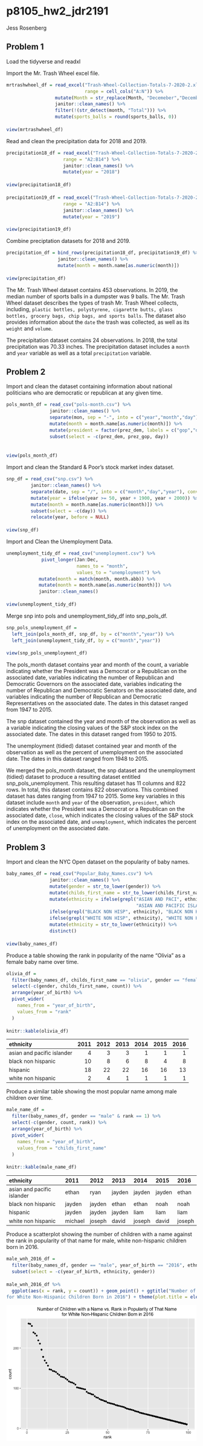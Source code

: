 p8105\_hw2\_jdr2191
================
Jess Rosenberg

## Problem 1

Load the tidyverse and readxl

Import the Mr. Trash Wheel excel file.

``` r
mrtrashwheel_df = read_excel("Trash-Wheel-Collection-Totals-7-2020-2.xlsx", sheet = "Mr. Trash Wheel",
                             range = cell_cols("A:N")) %>%
                  mutate(Month = str_replace(Month, "Decemeber","December")) %>%
                  janitor::clean_names() %>%
                  filter(!(str_detect(month, "Total"))) %>%
                  mutate(sports_balls = round(sports_balls, 0))

view(mrtrashwheel_df)
```

Read and clean the precipitation data for 2018 and 2019.

``` r
precipitation18_df = read_excel("Trash-Wheel-Collection-Totals-7-2020-2.xlsx",sheet = "2018 Precipitation",
                     range = "A2:B14") %>%
                     janitor::clean_names() %>%
                     mutate(year = "2018")

view(precipitation18_df)

precipitation19_df = read_excel("Trash-Wheel-Collection-Totals-7-2020-2.xlsx",sheet = "2019 Precipitation",
                     range = "A2:B14") %>%
                     janitor::clean_names() %>%
                     mutate(year = "2019") 

view(precipitation19_df)
```

Combine preciptation datasets for 2018 and 2019.

``` r
precipitation_df = bind_rows(precipitation18_df, precipitation19_df) %>%
                   janitor::clean_names() %>%
                   mutate(month = month.name[as.numeric(month)])

view(precipitation_df)
```

The Mr. Trash Wheel dataset contains 453 observations. In 2019, the
median number of sports balls in a dumpster was 9 balls. The Mr. Trash
Wheel dataset describes the types of trash Mr. Trash Wheel collects,
including,
`plastic bottles, polystyrene, cigarette butts, glass bottles, grocery bags, chip bags, and sports balls`.
The dataset also provides information about the `date` the trash was
collected, as well as its `weight` and `volume`.

The precipitation dataset contains 24 observations. In 2018, the total
precipitation was 70.33 inches. The precipitation dataset includes a
`month` and `year` variable as well as a total `precipitation` variable.

## Problem 2

Import and clean the dataset containing information about national
politicians who are democratic or republican at any given time.

``` r
pols_month_df = read_csv("pols-month.csv") %>%
                janitor::clean_names() %>%
                separate(mon, sep = "-", into = c("year","month","day"), convert = TRUE) %>%
                mutate(month = month.name[as.numeric(month)]) %>%
                mutate(president = factor(prez_dem, labels = c("gop","dem"))) %>%
                subset(select = -c(prez_dem, prez_gop, day))


view(pols_month_df)
```

Import and clean the Standard & Poor’s stock market index dataset.

``` r
snp_df = read_csv("snp.csv") %>%
         janitor::clean_names() %>%
         separate(date, sep = "/", into = c("month","day","year"), convert = TRUE) %>%
         mutate(year = ifelse(year >= 50, year + 1900, year + 2000)) %>%
         mutate(month = month.name[as.numeric(month)]) %>%
         subset(select = -c(day)) %>%
         relocate(year, before = NULL) 

view(snp_df)
```

Import and Clean the Unemployment Data.

``` r
unemployment_tidy_df = read_csv("unemployment.csv") %>%
             pivot_longer(Jan:Dec,
                          names_to = "month",
                          values_to = "unemployment") %>%
            mutate(month = match(month, month.abb)) %>%
            mutate(month = month.name[as.numeric(month)]) %>%
            janitor::clean_names()

view(unemployment_tidy_df)
```

Merge snp into pols and unemployment\_tidy\_df into snp\_pols\_df.

``` r
snp_pols_unemployment_df =
  left_join(pols_month_df, snp_df, by = c("month","year")) %>%
  left_join(unemployment_tidy_df, by = c("month","year"))

view(snp_pols_unemployment_df)
```

The pols\_month dataset contains year and month of the count, a variable
indicating whether the President was a Democrat or a Republican on the
associated date, variables indicating the number of Republican and
Democratic Governors on the associated date, variables indicating the
number of Republican and Democratic Senators on the associated date, and
variables indicating the number of Republican and Democratic
Representatives on the associated date. The dates in this dataset ranged
from 1947 to 2015.

The snp dataset contained the year and month of the observation as well
as a variable indicating the closing values of the S&P stock index on
the associated date. The dates in this dataset ranged from 1950 to 2015.

The unemployment (tidied) dataset contained year and month of the
observation as well as the percent of unemployment on the associated
date. The dates in this dataset ranged from 1948 to 2015.

We merged the pols\_month dataset, the snp dataset and the unemployment
(tidied) dataset to produce a resulting dataset entitled
snp\_pols\_unemployment. This resulting dataset has 11 columns and 822
rows. In total, this dataset contains 822 observations. This combined
dataset has dates ranging from 1947 to 2015. Some key variables in this
dataset include `month` and `year` of the observation, `president`,
which indicates whether the President was a Democrat or a Republican on
the associated date, `close`, which indicates the closing values of the
S&P stock index on the associated date, and `unemployment`, which
indicates the percent of unemployment on the associated date.

## Problem 3

Import and clean the NYC Open dataset on the popularity of baby names.

``` r
baby_names_df = read_csv("Popular_Baby_Names.csv") %>%
                janitor::clean_names() %>%
                mutate(gender = str_to_lower(gender)) %>%
                mutate(childs_first_name = str_to_lower(childs_first_name)) %>%
                mutate(ethnicity = ifelse(grepl("ASIAN AND PACI", ethnicity), 
                                                "ASIAN AND PACIFIC ISLANDER",
                ifelse(grepl("BLACK NON HISP", ethnicity), "BLACK NON HISPANIC",
                ifelse(grepl("WHITE NON HISP", ethnicity), "WHITE NON HISPANIC","HISPANIC")))) %>%
                mutate(ethnicity = str_to_lower(ethnicity)) %>%
                distinct()
                                          
view(baby_names_df)
```

Produce a table showing the rank in popularity of the name “Olivia” as a
female baby name over time.

``` r
olivia_df =
  filter(baby_names_df, childs_first_name == "olivia", gender == "female") %>%
  select(-c(gender, childs_first_name, count)) %>%
  arrange(year_of_birth) %>%
  pivot_wider(
    names_from = "year_of_birth",
    values_from = "rank"
  )

knitr::kable(olivia_df)
```

| ethnicity                  | 2011 | 2012 | 2013 | 2014 | 2015 | 2016 |
|:---------------------------|-----:|-----:|-----:|-----:|-----:|-----:|
| asian and pacific islander |    4 |    3 |    3 |    1 |    1 |    1 |
| black non hispanic         |   10 |    8 |    6 |    8 |    4 |    8 |
| hispanic                   |   18 |   22 |   22 |   16 |   16 |   13 |
| white non hispanic         |    2 |    4 |    1 |    1 |    1 |    1 |

Produce a similar table showing the most popular name among male
children over time.

``` r
male_name_df = 
  filter(baby_names_df, gender == "male" & rank == 1) %>%
  select(-c(gender, count, rank)) %>%
  arrange(year_of_birth) %>%
  pivot_wider(
    names_from = "year_of_birth",
    values_from = "childs_first_name"
  )

knitr::kable(male_name_df)
```

| ethnicity                  | 2011    | 2012   | 2013   | 2014   | 2015   | 2016   |
|:---------------------------|:--------|:-------|:-------|:-------|:-------|:-------|
| asian and pacific islander | ethan   | ryan   | jayden | jayden | jayden | ethan  |
| black non hispanic         | jayden  | jayden | ethan  | ethan  | noah   | noah   |
| hispanic                   | jayden  | jayden | jayden | liam   | liam   | liam   |
| white non hispanic         | michael | joseph | david  | joseph | david  | joseph |

Produce a scatterplot showing the number of children with a name against
the rank in popularity of that name for male, white non-hispanic
children born in 2016.

``` r
male_wnh_2016_df = 
  filter(baby_names_df, gender == "male", year_of_birth == "2016", ethnicity == "white non hispanic") %>%
  subset(select = -c(year_of_birth, ethnicity, gender)) 

male_wnh_2016_df %>%
  ggplot(aes(x = rank, y = count)) + geom_point() + ggtitle("Number of Children with a Name vs. Rank in Popularity of That Name 
for White Non-Hispanic Children Born in 2016") + theme(plot.title = element_text(size = 12, hjust = 0.5))
```

![](p8105_hw2_jdr2191_files/figure-gfm/scatterplot-1.png)<!-- -->
